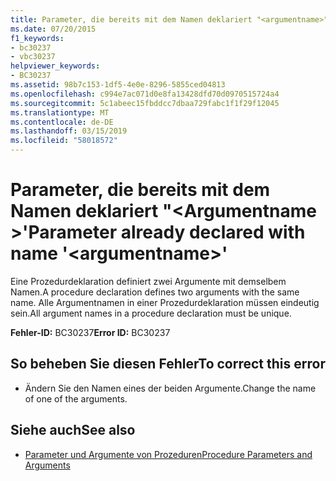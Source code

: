 ```yaml
---
title: Parameter, die bereits mit dem Namen deklariert "<argumentname>"
ms.date: 07/20/2015
f1_keywords:
- bc30237
- vbc30237
helpviewer_keywords:
- BC30237
ms.assetid: 98b7c153-1df5-4e0e-8296-5855ced04813
ms.openlocfilehash: c994e7ac071d0e8fa13428dfd70d0970515724a4
ms.sourcegitcommit: 5c1abeec15fbddcc7dbaa729fabc1f1f29f12045
ms.translationtype: MT
ms.contentlocale: de-DE
ms.lasthandoff: 03/15/2019
ms.locfileid: "58018572"
---
```

# <a name="parameter-already-declared-with-name-argumentname"></a><span data-ttu-id="7ae83-102">Parameter, die bereits mit dem Namen deklariert "\<Argumentname >'</span><span class="sxs-lookup"><span data-stu-id="7ae83-102">Parameter already declared with name '\<argumentname>'</span></span>
<span data-ttu-id="7ae83-103">Eine Prozedurdeklaration definiert zwei Argumente mit demselbem Namen.</span><span class="sxs-lookup"><span data-stu-id="7ae83-103">A procedure declaration defines two arguments with the same name.</span></span> <span data-ttu-id="7ae83-104">Alle Argumentnamen in einer Prozedurdeklaration müssen eindeutig sein.</span><span class="sxs-lookup"><span data-stu-id="7ae83-104">All argument names in a procedure declaration must be unique.</span></span>  
  
 <span data-ttu-id="7ae83-105">**Fehler-ID:** BC30237</span><span class="sxs-lookup"><span data-stu-id="7ae83-105">**Error ID:** BC30237</span></span>  
  
## <a name="to-correct-this-error"></a><span data-ttu-id="7ae83-106">So beheben Sie diesen Fehler</span><span class="sxs-lookup"><span data-stu-id="7ae83-106">To correct this error</span></span>  
  
-   <span data-ttu-id="7ae83-107">Ändern Sie den Namen eines der beiden Argumente.</span><span class="sxs-lookup"><span data-stu-id="7ae83-107">Change the name of one of the arguments.</span></span>  
  
## <a name="see-also"></a><span data-ttu-id="7ae83-108">Siehe auch</span><span class="sxs-lookup"><span data-stu-id="7ae83-108">See also</span></span>

- [<span data-ttu-id="7ae83-109">Parameter und Argumente von Prozeduren</span><span class="sxs-lookup"><span data-stu-id="7ae83-109">Procedure Parameters and Arguments</span></span>](../../visual-basic/programming-guide/language-features/procedures/procedure-parameters-and-arguments.md)
